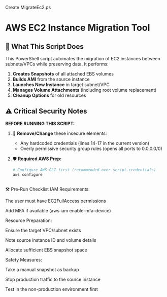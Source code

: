 Create MigrateEc2.ps
# AWS EC2 Instance Migration Tool

## 🔄 What This Script Does
This PowerShell script automates the migration of EC2 instances between subnets/VPCs while preserving data. It performs:

1. **Creates Snapshots** of all attached EBS volumes
2. **Builds AMI** from the source instance
3. **Launches New Instance** in target subnet/VPC
4. **Manages Volume Attachments** (including root volume replacement)
5. **Cleanup Options** for old resources

## ⚠️ Critical Security Notes
**BEFORE RUNNING THIS SCRIPT:**
1. 🔐 **Remove/Change** these insecure elements:
   - Any hardcoded credentials (lines 14-17 in the current version)
   - Overly permissive security group rules (opens all ports to 0.0.0.0/0)

2. 🛡️ **Required AWS Prep:**
   ```bash
   # Configure AWS CLI first (recommended over script credentials)
   aws configure



🛠️ Pre-Run Checklist
IAM Requirements:

The user must have EC2FullAccess permissions

Add MFA if available (aws iam enable-mfa-device)

Resource Preparation:

Ensure the target VPC/subnet exists

Note source instance ID and volume details

Allocate sufficient EBS snapshot space

Safety Measures:

Take a manual snapshot as backup

Stop production traffic to the source instance

Test in the non-production environment first
